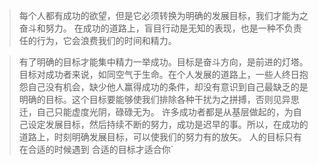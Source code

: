 >   每个人都有成功的欲望，但是它必须转换为明确的发展目标，我们才能为之奋斗和努力。
在成功的道路上，盲目行动是无知的表现，也是一种不负责任的行为，它会浪费我们的时间和精力。

>   有了明确的目标才能集中精力一举成功。目标是奋斗方向，是前进的灯塔。目标对成功者来说，如同空气于生命。在个人发展的道路上，一些人终日抱怨自己没有机会，缺少他人赢得成功的条件，却没有意识到自己最缺乏的是明确的目标。这个目标要能够使我们排除各种干扰为之拼搏，否则见异思迁，自己只能虚度光阴，碌碌无为。
许多成功者都是从基层做起的，为自己设定发展目标，然后持续不断的努力，成功是迟早的事。所以，在成功的道路上，时刻明确发展目标，可以使我们的努力有的放矢。 
人的目标只有在合适的时候遇到
合适的目标才适合你`